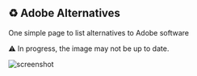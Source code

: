 ## ♻️ Adobe Alternatives

One simple page to list alternatives to Adobe software

⚠️ In progress, the image may not be up to date.

![screenshot](assets/scrreenshot/adobe.png)